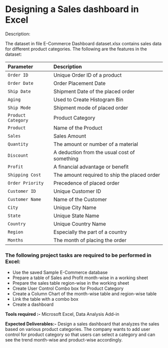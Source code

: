 
# Designing a Sales dashboard in Excel

Description:

The dataset in file E-Commerce Dashboard dataset.xlsx contains sales data for different product categories. The following are the features in the dataset:





| Parameter |   Description                |
| :-------- |  :------------------------- |
| `Order ID	`  | Unique Order ID of a product |
| `Order Date`  | Order Placement Date |
| `Ship Date`  | Shipment Date of the placed order |
| `Aging`  | Used to Create Histogram Bin |
| `Ship Mode`  | Shipment mode of placed order |
| `Product Category`  | Product Category |
| `Product`  | Name of the Product |
| `Sales`  | Sales Amount |
| `Quantity`  | The amount or number of a material |
| `Discount`  | A deduction from the usual cost of something |
| `Profit`  | A financial advantage or benefit |
| `Shipping Cost`  | The amount required to ship the placed order |
| `Order Priority`  | Precedence of placed order |
| `Customer ID`  | Unique Customer ID |
| `Customer Name`  | Name of the Customer |
| `City`  | Unique City Name |
| `State`  | Unique State Name |
| `Country`  | Unique Country Name |
| `Region`  | Especially the part of a country |
| `Months`  | The month of placing the order |



### The following project tasks are required to be performed in Excel:

 - Use the saved Sample E-Commerce database
 - Prepare a table of Sales and Profit month-wise in a working sheet
 - Prepare the sales table region-wise in the working sheet
 - Create User Control Combo box for Product Category
 - Create a Column Chart of the month-wise table and region-wise table
 - Link the table with a combo box
 - Create a dashboard


**Tools required :-** Microsoft Excel, Data Analysis Add-in

**Expected Deliverables:-**  Design a sales dashboard that analyzes the sales based on various product categories. The company wants to add user control for product category so that users can select a category and can see the trend month-wise and product-wise accordingly.


